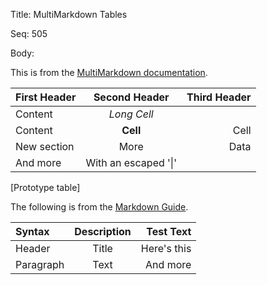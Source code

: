 Title:  MultiMarkdown Tables

Seq:    505

Body:

This is from the [MultiMarkdown documentation](https://fletcher.github.io/MultiMarkdown-5/tables.html). 


| First Header  | Second Header | Third Header |
| ------------ | :-----------: | -----------: |
| Content       |          *Long Cell*        ||
| Content       |   **Cell**    |         Cell |
| New section   |     More      |         Data |
| And more      | With an escaped '\|'         ||  
[Prototype table]

The following is from the [Markdown Guide](https://www.markdownguide.org/extended-syntax/#tables). 

| Syntax      | Description | Test Text     |
| :---        |    :----:   |          ---: |
| Header      | Title       | Here's this   |
| Paragraph   | Text        | And more      |

